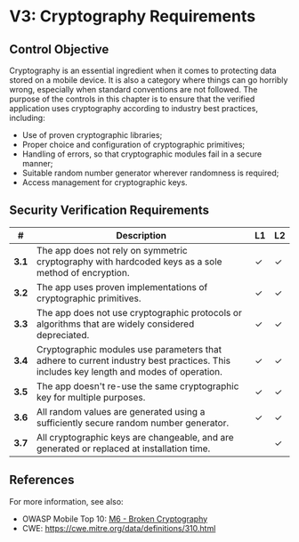 # V3: Cryptography Requirements

## Control Objective

Cryptography is an essential ingredient when it comes to protecting data stored on a mobile device. It is also a category where things can go horribly wrong, especially when standard conventions are not followed. The purpose of the controls in this chapter is to ensure that the verified application uses cryptography according to industry best practices, including:

- Use of proven cryptographic libraries;
- Proper choice and configuration of cryptographic primitives;
- Handling of errors, so that cryptographic modules fail in a secure manner;
- Suitable random number generator wherever randomness is required;
- Access management for cryptographic keys.

## Security Verification Requirements

| # | Description | L1 | L2 |
| --- | --- | --- | --- |
| **3.1** | The app does not rely on symmetric cryptography with hardcoded keys as a sole method of encryption.| ✓ | ✓ |
| **3.2** | The app uses proven implementations of cryptographic primitives. | ✓ | ✓ |
| **3.3** | The app does not use cryptographic protocols or algorithms that are widely considered depreciated. | ✓ | ✓|
| **3.4** | Cryptographic modules use parameters that adhere to current industry best practices. This includes key length and modes of operation. | ✓ | ✓|
| **3.5** | The app doesn't re-use the same cryptographic key for multiple purposes. | ✓ | ✓ |
| **3.6** | All random values are generated using a sufficiently secure random number generator. | ✓ | ✓ |
| **3.7** | All cryptographic keys are changeable, and are generated or replaced at installation time. |   | ✓ |

## References

For more information, see also:

- OWASP Mobile Top 10: [M6 - Broken Cryptography](https://www.owasp.org/index.php/Mobile_Top_10_2014-M6)
- CWE: https://cwe.mitre.org/data/definitions/310.html
